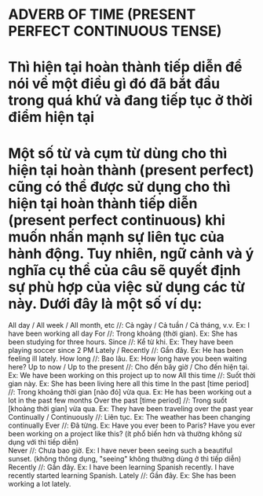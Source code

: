 # ADVERB OF TIME (PRESENT PERFECT CONTINUOUS TENSE)

# Thì hiện tại hoàn thành tiếp diễn để nói về một điều gì đó đã bắt đầu trong quá khứ và đang tiếp tục ở thời điểm hiện tại

# Một số từ và cụm từ dùng cho thì hiện tại hoàn thành (present perfect) cũng có thể được sử dụng cho thì hiện tại hoàn thành tiếp diễn (present perfect continuous) khi muốn nhấn mạnh sự liên tục của hành động. Tuy nhiên, ngữ cảnh và ý nghĩa cụ thể của câu sẽ quyết định sự phù hợp của việc sử dụng các từ này. Dưới đây là một số ví dụ:

All day / All week / All month, etc //: Cả ngày / Cả tuần / Cả tháng, v.v. Ex: I have been working all day 
For //: Trong khoảng (thời gian). Ex: She has been studying for three hours.
Since //: Kể từ khi. Ex: They have been playing soccer since 2 PM
Lately / Recently //: Gần đây. Ex: He has been feeling ill lately.
How long //: Bao lâu. Ex: How long have you been waiting here?
Up to now / Up to the present //: Cho đến bây giờ / Cho đến hiện tại. Ex: We have been working on this project up to now
All this time //: Suốt thời gian này. Ex: She has been living here all this time
In the past [time period] //: Trong khoảng thời gian [nào đó] vừa qua. Ex: He has been working out a lot in the past few months
Over the past [time period] //: Trong suốt [khoảng thời gian] vừa qua. Ex: They have been traveling over the past year
Continually / Continuously //: Liên tục. Ex: The weather has been changing continually 
Ever //: Đã từng. Ex: Have you ever been to Paris? Have you ever been working on a project like this? (ít phổ biến hơn và thường không sử dụng với thì tiếp diễn)       
Never //: Chưa bao giờ. Ex: I have never been seeing such a beautiful sunset. (không thông dụng, "seeing" không thường dùng ở thì tiếp diễn)
Recently //:  Gần đây. Ex: I have been learning Spanish recently. I have recently started learning Spanish.
Lately //: Gần đây. Ex: She has been working a lot lately.
            
